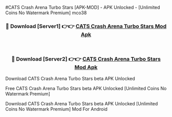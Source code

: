 #CATS Crash Arena Turbo Stars [APK-MOD] - APK Unlocked - [Unlimited Coins No Watermark Premium] mco38



<div align="center">

<h3>🔴 Download [Server1] 👉👉 <a href="https://momento.my/?title=CATS_Crash_Arena_Turbo_Stars">CATS Crash Arena Turbo Stars Mod Apk</a></h3><br>

<h3>🔴 Download [Server2] 👉👉 <a href="https://momento.my/?title=CATS_Crash_Arena_Turbo_Stars">CATS Crash Arena Turbo Stars Mod Apk</a></h3>
</div>



Download CATS Crash Arena Turbo Stars beta APK Unlocked

Free CATS Crash Arena Turbo Stars beta APK Unlocked [Unlimited Coins No Watermark Premium]

Download CATS Crash Arena Turbo Stars beta APK Unlocked [Unlimited Coins No Watermark Premium] Mod For Android
